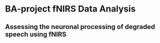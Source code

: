 # BA-project fNIRS Data Analysis
## Assessing the neuronal processing of degraded speech using fNIRS

